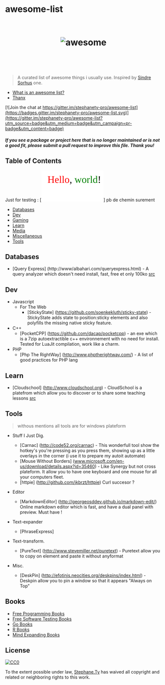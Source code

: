 # awesome-list
<h1 align="center">
	<br>
	<img width="400" src="https://cdn.rawgit.com/sindresorhus/awesome/master/media/logo.svg" alt="awesome">
	<br>
	<br>
	<br>
</h1>

> A curated list of awesome things i usually use. Inspired by [Sindre Sorhus](https://github.com/sindresorhus/awesome) one.

- [What is an awesome list?](awesome.md)
- [Thanx](thanx.md)

[![Join the chat at https://gitter.im/stephanety-pro/awesome-list](https://badges.gitter.im/stephanety-pro/awesome-list.svg)](https://gitter.im/stephanety-pro/awesome-list?utm_source=badge&utm_medium=badge&utm_campaign=pr-badge&utm_content=badge)

#### *If you see a package or project here that is no longer maintained or is not a good fit, please submit a pull request to improve this file. Thank you!*


## Table of Contents


Just for testing : [![img](colortext.svg)] pb de chemin surement



- [Databases](#databases)
- [Dev](#dev)
- [Gaming](#gaming)
- [Learn](#learn)
- [Media](#media)
- [Miscellaneous](#miscellaneous)
- [Tools](#tools)


## Databases
- [Query Express] (http://www/albahari.com/queryexpress.html) - A query analyzer which doesn't need install, fast, free et only 100ko [src](http://www.hanselman.com/blog/ScottHanselmans2014UltimateDeveloperAndPowerUsersToolListForWindows.aspx)

## Dev
- Javascript
	- For The Web
		- [StickyState] (https://github.com/soenkekluth/sticky-state) - StickyState adds state to position:sticky elements and also polyfills the missing native sticky feature. 
- C++
 	- [PocketCPP] (https://github.com/dacap/pocketcpp) - an exe which is a 7zip autoextractible c++ environnement with no need for install. Tested for LuaJit compilation, work like a charm. 
 - PHP
 	- [Php The RightWay] (http://www.phptherightway.com/) - A list of good practices for PHP lang 	

## Learn
- [Cloudschool] (http://www.cloudschool.org) - CloudSchool is a platefrom which allow you to discover or to share some teaching lessons [src](http://korben.info/cloudschool-creer-proposer-cours-ligne.html)

## Tools 
> withous mentions all tools are for windows plateform

- Stuff I Just Dig.
	- [Carnac] (http://code52.org/carnac) - This wonderfull tool show the hotkey's you're pressing as you press them, showing up as a little overlays in the corner (i use it to prepare my autoit automate)
	- [Mouse Without Borders] (www.microsoft.com/en-us/download/details.aspx?id=35460) - Like Synergy but not cross plateform. It allow you to have one keyboard and one mouse for all your computers fleet.
	- [httpie] (http://github.com/jkbrzt/httpie) Curl succesor ?
	
- Editor
	- [MarkdownEditor] (http://georgeosddev.github.io/markdown-edit/) Online markdown editor which is fast, and have a dual panel with preview. Must have !
- Text-expander
	- [PhraseExpress] 
- Text-transform.
	-  [PureText] (http://www.stevemiller.net/puretext) - Puretext allow you to copy on element and paste it without anyformat 
- Misc.
 	- [DeskPin] (http://efotinis.neocities.org/deskpins/index.html) - Deskpin allow you to pin a window so that it appears "Always on Top"

## Books

- [Free Programming Books](https://github.com/vhf/free-programming-books)
- [Free Software Testing Books](https://github.com/ligurio/free-software-testing-books/blob/master/free-software-testing-books.md)
- [Go Books](https://github.com/dariubs/GoBooks)
- [R Books](https://github.com/RomanTsegelskyi/rbooks)
- [Mind Expanding Books](https://github.com/hackerkid/Mind-Expanding-Books)


## License

[![CC0](http://mirrors.creativecommons.org/presskit/buttons/88x31/svg/cc-zero.svg)](https://creativecommons.org/publicdomain/zero/1.0/)

To the extent possible under law, [Stephane.Ty](http://torchy.me) has waived all copyright and related or neighboring rights to this work.
